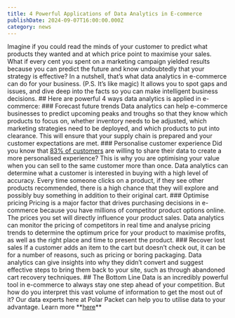 ```yaml
---
title: 4 Powerful Applications of Data Analytics in E-commerce
publishDate: 2024-09-07T16:00:00.000Z
category: news
---
```


Imagine if you could read the minds of your customer to predict what products they wanted and at which price point to maximise your sales.
What if every cent you spent on a marketing campaign yielded results because you can predict the future and know undoubtedly that your strategy is effective?
In a nutshell, that’s what data analytics in e-commerce can do for your business. (P.S. It’s like magic)
It allows you to spot gaps and issues, and dive deep into the facts so you can make intelligent business decisions.
\## Here are powerful 4 ways data analytics is applied in e-commerce:
\### Forecast future trends
Data analytics can help e-commerce businesses to predict upcoming peaks and troughs so that they know which products to focus on, whether inventory needs to be adjusted, which marketing strategies need to be deployed, and which products to put into clearance.
This will ensure that your supply chain is prepared and your customer expectations are met.
\### Personalise customer experience
Did you know that [83% of customers](https://www.accenture.com/_acnmedia/PDF-77/Accenture-Pulse-Survey.pdf) are willing to share their data to create a more personalised experience? This is why you are optimising your value when you can sell to the same customer more than once.
Data analytics can determine what a customer is interested in buying with a high level of accuracy. Every time someone clicks on a product, if they see other products recommended, there is a high chance that they will explore and possibly buy something in addition to their original cart.
\### Optimise pricing
Pricing is a major factor that drives purchasing decisions in e-commerce because you have millions of competitor product options online. The prices you set will directly influence your product sales.
Data analytics can monitor the pricing of competitors in real time and analyse pricing trends to determine the optimum price for your product to maximise profits, as well as the right place and time to present the product.
\### Recover lost sales
If a customer adds an item to the cart but doesn’t check out, it can be for a number of reasons, such as pricing or boring packaging.
Data analytics can give insights into why they didn’t convert and suggest effective steps to bring them back to your site, such as through abandoned cart recovery techniques.
\## The Bottom Line
Data is an incredibly powerful tool in e-commerce to always stay one step ahead of your competition.
But how do you interpret this vast volume of information to get the most out of it?
Our data experts here at Polar Packet can help you to utilise data to your advantage. Learn more \*\*[here](https://polarpacket.com/)\*\*
